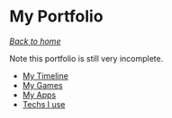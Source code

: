 # My Portfolio
*[Back to home](../README.md)*

Note this portfolio is still very incomplete.

- [My Timeline](./Timeline/Timeline.md)
- [My Games](Games/Games.md)
- [My Apps](Apps/Apps.md)
- [Techs I use](Techs/Techs.md)
